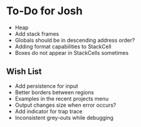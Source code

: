 #  To-Do for Josh

* Heap
* Add stack frames
* Globals should be in descending address order?
* Adding format capabilities to StackCell
* Boxes do not appear in StackCells sometimes


## Wish List
* Add persistence for input
* Better borders between regions
* Examples in the recent projects menu
* Output changes size when error occurs?
* Add indicator for trap trace
* Inconsistent grey-outs while debugging

